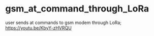 # gsm_at_command_through_LoRa
user sends at commands to gsm modem through LoRa; https://youtu.be/KbyY-zHVRQU
